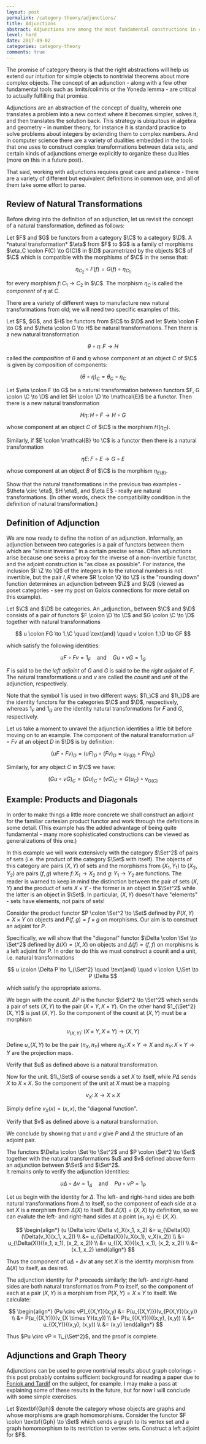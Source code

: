 ```yaml
---
layout: post
permalink: /category-theory/adjunctions/
title: Adjunctions
abstract: Adjunctions are among the most fundamental constructions in category theory, and in mathematics more broadly.  In this post we shall go carefully through the definition and some basic examples.  There isn't much computer science specifically in this post, save for a few remarks about the category of graphs at the end, but adjunctions will make crucial appearances in future posts.
level: hard 
date: 2017-09-02
categories: category-theory 
comments: true
---
```


The promise of category theory is that the right abstractions will help us extend our intuition for simple objects to nontrivial theorems about more complex objects.
The concept of an adjunction - along with a few other fundamental tools such as limits/colimits or the Yoneda lemma - are critical to actually fulfilling that promise.

Adjunctions are an abstraction of the concept of duality, wherein one translates a problem into a new context where it becomes simpler, solves it, and then translates the solution back.
This strategy is ubiquitous in algebra and geometry - in number theory, for instance it is standard practice to solve problems about integers by extending them to complex numbers.
And in computer science there are a variety of dualities embedded in the tools that one uses to construct complex transformations between data sets, and certain kinds of adjunctions emerge explicitly to organize these dualities (more on this in a future post).

That said, working with adjunctions requires great care and patience - there are a variety of different but equivalent definitions in common use, and all of them take some effort to parse.

## Review of Natural Transformations

Before diving into the definition of an adjunction, let us revisit the concept of a natural transformation, defined as follows:

<div class="definition">
Let $F$ and $G$ be functors from a category $\C$ to a category $\D$.
A *natural transformation* $\eta$ from $F$ to $G$ is a family of morphisms $\eta_C \colon F(C) \to G(C)$ in $\D$ parametrized by the objects $C$ of $\C$ which is compatible with the morphisms of $\C$ in the sense that: 

$$\eta_{C_2} \circ F(f) = G(f) \circ \eta_{C_1}$$

for every morphism $f \colon C_1 \to C_2$ in $\C$.
The morphism $\eta_C$ is called the *component* of $\eta$ at $C$.
</div>

There are a variety of different ways to manufacture new natural transformations from old; we will need two specific examples of this.

<div class="example">
Let $F$, $G$, and $H$ be functors from $\C$ to $\D$ and let $\eta \colon F \to G$ and $\theta \colon G \to H$ be natural transformations.  Then there is a new natural transformation 

$$\theta \circ \eta \colon F \to H$$

called the _composition_ of $\theta$ and $\eta$ whose component at an object $C$ of $\C$ is given by composition of components:

$$(\theta \circ \eta)_C = \theta_C \circ \eta_C$$

</div>

<div class="example">
Let $\eta \colon F \to G$ be a natural transformation between functors $F, G \colon \C \to \D$ and let $H \colon \D \to \mathcal{E}$ be a functor.
Then there is a new natural transformation

$$
H \eta \colon H \circ F \to H \circ G
$$

whose component at an object $C$ of $\C$ is the morphism $H(\eta_C)$.

Similarly, if $E \colon \mathcal{B} \to \C$ is a functor then there is a natural transformation

$$
\eta E \colon F \circ E \to G \circ E
$$

whose component at an object $B$ of $\C$ is the morphism $\eta_{E(B)}$.
</div>

<div class="exercise">
Show that the natural transformations in the previous two examples - $\theta \circ \eta$, $H \eta$, and $\eta E$ - really are natural transformations.  (In other words, check the compatibility condition in the definition of natural transformation.)
</div>

## Definition of Adjunction

We are now ready to define the notion of an adjunction.
Informally, an adjunction between two categories is a pair of functors between them which are "almost inverses" in a certain precise sense.
Often adjunctions arise because one seeks a proxy for the inverse of a non-invertible functor, and the adjoint construction is "as close as possible".
For instance, the inclusion $I: \Z \to \Q$ of the integers in to the rational numbers is not invertible, but the pair $I, R$ where $R \colon \Q \to \Z$ is the "rounding down" function determines an adjunction between $\Z$ and $\Q$ (viewed as poset categories - see my post on Galois connections for more detail on this example).

<div class="definition">
Let $\C$ and $\D$ be categories.  An _adjunction_ between $\C$ and $\D$ consists of a pair of functors $F \colon \D \to \C$ and $G \colon \C \to \D$ together with natural transformations

$$
u \colon FG \to 1_\C \quad \text{and} \quad v \colon 1_\D \to GF
$$

which satisfy the following identities:

$$
uF \circ Fv = 1_F \quad \text{and} \quad Gu \circ vG = 1_G
$$

$F$ is said to be the _left adjoint_ of $G$ and $G$ is said to be the _right adjoint_ of $F$.  The natural transformations $u$ and $v$ are called the _counit_ and _unit_ of the adjunction, respectively.
</div>

Note that the symbol $1$ is used in two different ways: $1\_\C$ and $1\_\D$ are the identity functors for the categories $\C$ and $\D$, respectively, whereas $1_F$ and $1_G$ are the identity natural transformations for $F$ and $G$, respectively.

Let us take a moment to unravel the adjunction identities a little bit before moving on to an example.
The component of the natural transformation $uF \circ Fv$ at an object $D$ in $\D$ is by definition:

$$
(uF \circ Fv)_D = (uF)_D \circ (Fv)_D = u_{F(D)} \circ F(v_D)
$$

Similarly, for any object $C$ in $\C$ we have:

$$
(Gu \circ vG)_C = (Gu)_C \circ (vG)_C = G(u_C) \circ v_{G(C)}
$$

## Example: Products and Diagonals

In order to make things a little more concrete we shall construct an adjoint for the familiar cartesian product functor and work through the definitions in some detail.
(This example has the added advantage of being quite fundamental - many more sophisticated constructions can be viewed as generalizations of this one.)

In this example we will work extensively with the category $\Set^2$ of pairs of sets (i.e. the product of the category $\Set$ with itself).
The objects of this category are pairs $(X, Y)$ of sets and the morphisms from $(X_1, Y_1)$ to $(X_2, Y_2)$ are pairs $(f, g)$ where $f \colon X_1 \to X_2$ and $g \colon Y_1 \to Y_2$ are functions.
The reader is warned to keep in mind the distinction between the pair of sets $(X, Y)$ and the product of sets $X \times Y$ - the former is an object in $\Set^2$ while the latter is an object in $\Set$.
In particular, $(X, Y)$ doesn't have "elements" - sets have elements, not pairs of sets!

Consider the product functor $P \colon \Set^2 \to \Set$ defined by $P(X,Y) = X \times Y$ on objects and $P(f,g) = f \times g$ on morphisms.
Our aim is to construct an adjoint for $P$.

Specifically, we will show that the "diagonal" functor $\Delta \colon \Set \to \Set^2$ defined by $\Delta(X) = (X, X)$ on objects and $\Delta(f) = (f, f)$ on morphisms is a left adjoint for $P$.
In order to do this we must construct a counit and a unit, i.e. natural transformations

$$
u \colon \Delta P \to 1_{\Set^2} \quad \text{and} \quad v \colon 1_\Set \to P \Delta
$$

which satisfy the appropriate axioms.

We begin with the counit.
$\Delta P$ is the functor $\Set^2 \to \Set^2$ which sends a pair of sets $(X, Y)$ to the pair $(X \times Y, X \times Y)$.
On the other hand $1_{\Set^2}(X, Y)$ is just $(X, Y)$.
So the component of the counit at $(X,Y)$ must be a morphism

$$
u_{(X,Y)} \colon (X \times Y, X \times Y) \to (X, Y)
$$

Define $u\_{(X,Y)}$ to be the pair $(\pi_X, \pi_Y)$ where $\pi_X \colon X \times Y \to X$ and $\pi_Y \colon X \times Y \to Y$ are the projection maps.

<div class="exercise">
Verify that $u$ as defined above is a natural transformation.
</div>

Now for the unit.
$1\_\Set$ of course sends a set $X$ to itself, while $P \Delta$ sends $X$ to $X \times X$.
So the component of the unit at $X$ must be a mapping

$$
v_X \colon X \to X \times X
$$

Simply define $v_X(x) = (x, x)$, the "diagonal function".

<div class="exercise">
Verify that $v$ as defined above is a natural transformation.
</div>

We conclude by showing that $u$ and $v$ give $P$ and $\Delta$ the structure of an adjoint pair.

<div class="proposition">
The functors $\Delta \colon \Set \to \Set^2$ and $P \colon \Set^2 \to \Set$ together with the natural transformations $u$ and $v$ defined above form an adjunction between $\Set$ and $\Set^2$.
</div>
<div class="proof">
It remains only to verify the adjunction identities:

$$u \Delta \circ \Delta v = 1_\Delta \quad \text{and} \quad P u \circ v P = 1_P$$

Let us begin with the identity for $\Delta$.
The left- and right-hand sides are both natural transformations from $\Delta$ to itself, so the component of each side at a set $X$ is a morphism from $\Delta(X)$ to itself. 
But $\Delta(X) = (X, X)$ by definition, so we can evalute the left- and right-hand sides at a point $(x_1, x_2) \in (X, X)$.

$$
\begin{align*}
   (u \Delta \circ \Delta v)_X(x_1, x_2) &= u_{\Delta(X)}(\Delta(v_X)(x_1, x_2)) \\
   &= u_{\Delta(X)}(v_X(x_1), v_X(x_2)) \\
   &= u_{\Delta(X)}((x_1, x_1), (x_2, x_2)) \\
   &= u_{(X, X)}((x_1, x_1), (x_2, x_2)) \\
   &= (x_1, x_2)
\end{align*}
$$

Thus the component of $u \Delta \circ \Delta v$ at any set $X$ is the identity morphism from $\Delta(X)$ to itself, as desired.

The adjunction identity for $P$ proceeds similarly; the left- and right-hand sides are both natural transformatios from $P$ to itself, so the component of each at a pair $(X, Y)$ is a morphism from $P(X,Y) = X \times Y$ to itself.  We calculate:

$$
\begin{align*}
   (Pu \circ vP)_{(X,Y)}(x,y) &= P(u_{(X,Y)})(v_{P(X,Y)}(x,y)) \\
   &= P(u_{(X,Y)})(v_{X \times Y}(x,y)) \\
   &= P(u_{(X,Y)})((x,y), (x,y)) \\
   &= u_{(X,Y)}((x,y), (x,y)) \\
   &= (x,y)
\end{align*}
$$

Thus $Pu \circ vP = 1\_{\Set^2}$, and the proof is complete.
</div>

## Adjunctions and Graph Theory

Adjunctions can be used to prove nontrivial results about graph colorings - this post probably contains sufficient background for reading a paper due to [Foniok and Tardif][3] on the subject, for example.
I may make a pass at explaining some of these results in the future, but for now I will conclude with some simple exercises.

<div class="exercise">
Let $\textbf{Gph}$ denote the category whose objects are graphs and whose morphisms are graph homomorphisms.
Consider the functor $F \colon \textbf{Gph} \to \Set$ which sends a graph to its vertex set and a graph homomorphism to its restriction to vertex sets.
Construct a left adjoint for $F$.
</div>


[3]: https://arxiv.org/pdf/1304.2215.pdf "Adjoint Functors in Graph Theory"
